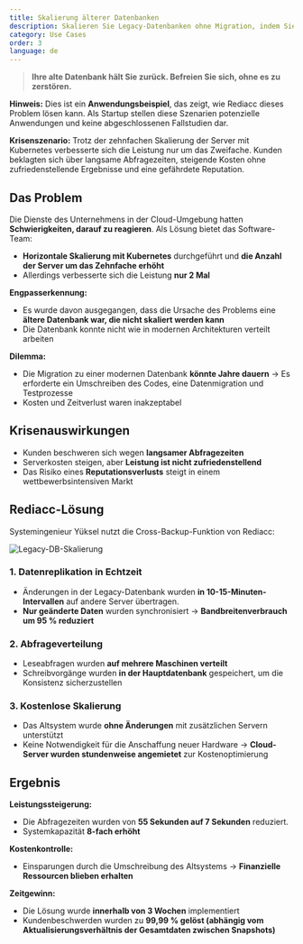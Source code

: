 ```yaml
---
title: Skalierung älterer Datenbanken
description: Skalieren Sie Legacy-Datenbanken ohne Migration, indem Sie die Datenreplikation und Abfrageverteilung in Echtzeit nutzen.
category: Use Cases
order: 3
language: de
---
```


> **Ihre alte Datenbank hält Sie zurück. Befreien Sie sich, ohne es zu zerstören.**

**Hinweis:** Dies ist ein **Anwendungsbeispiel**, das zeigt, wie Rediacc dieses Problem lösen kann. Als Startup stellen diese Szenarien potenzielle Anwendungen und keine abgeschlossenen Fallstudien dar.

**Krisenszenario:** Trotz der zehnfachen Skalierung der Server mit Kubernetes verbesserte sich die Leistung nur um das Zweifache. Kunden beklagten sich über langsame Abfragezeiten, steigende Kosten ohne zufriedenstellende Ergebnisse und eine gefährdete Reputation.

## Das Problem

Die Dienste des Unternehmens in der Cloud-Umgebung hatten **Schwierigkeiten, darauf zu reagieren**. Als Lösung bietet das Software-Team: 
* **Horizontale Skalierung mit Kubernetes** durchgeführt und **die Anzahl der Server um das Zehnfache erhöht** 
* Allerdings verbesserte sich die Leistung **nur 2 Mal**

**Engpasserkennung:** 
* Es wurde davon ausgegangen, dass die Ursache des Problems eine **ältere Datenbank war, die nicht skaliert werden kann** 
* Die Datenbank konnte nicht wie in modernen Architekturen verteilt arbeiten

**Dilemma:** 
* Die Migration zu einer modernen Datenbank **könnte Jahre dauern** → Es erforderte ein Umschreiben des Codes, eine Datenmigration und Testprozesse 
* Kosten und Zeitverlust waren inakzeptabel

## Krisenauswirkungen

* Kunden beschweren sich wegen **langsamer Abfragezeiten** 
* Serverkosten steigen, aber **Leistung ist nicht zufriedenstellend** 
* Das Risiko eines **Reputationsverlusts** steigt in einem wettbewerbsintensiven Markt

## Rediacc-Lösung

Systemingenieur Yüksel nutzt die Cross-Backup-Funktion von Rediacc:

![Legacy-DB-Skalierung](/img/legacy-scaling.svg)

### 1. **Datenreplikation in Echtzeit** 
* Änderungen in der Legacy-Datenbank wurden **in 10-15-Minuten-Intervallen** auf andere Server übertragen. 
* **Nur geänderte Daten** wurden synchronisiert → **Bandbreitenverbrauch um 95 % reduziert**

### 2. **Abfrageverteilung** 
* Leseabfragen wurden **auf mehrere Maschinen verteilt** 
* Schreibvorgänge wurden **in der Hauptdatenbank** gespeichert, um die Konsistenz sicherzustellen

### 3. **Kostenlose Skalierung** 
* Das Altsystem wurde **ohne Änderungen** mit zusätzlichen Servern unterstützt 
* Keine Notwendigkeit für die Anschaffung neuer Hardware → **Cloud-Server wurden stundenweise angemietet** zur Kostenoptimierung

## Ergebnis

**Leistungssteigerung:** 
* Die Abfragezeiten wurden von **55 Sekunden auf 7 Sekunden** reduziert. 
* Systemkapazität **8-fach erhöht**

**Kostenkontrolle:** 
* Einsparungen durch die Umschreibung des Altsystems → **Finanzielle Ressourcen blieben erhalten**

**Zeitgewinn:** 
* Die Lösung wurde **innerhalb von 3 Wochen** implementiert 
* Kundenbeschwerden wurden zu **99,99 % gelöst (abhängig vom Aktualisierungsverhältnis der Gesamtdaten zwischen Snapshots)**
